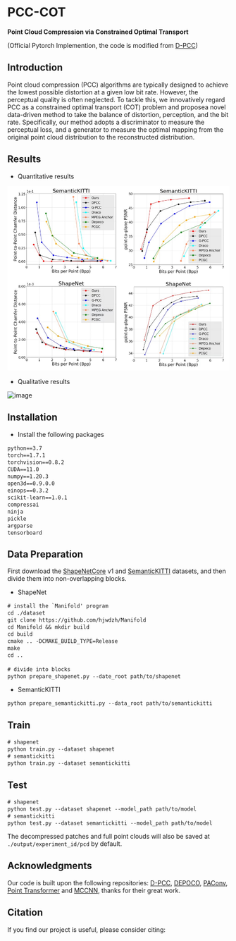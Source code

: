 # PCC-COT

**Point Cloud Compression via Constrained Optimal Transport**

(Official Pytorch Implemention, the code is modified from [D-PCC](https://github.com/yunhe20/D-PCC))

## Introduction
Point cloud compression (PCC) algorithms are typically designed to achieve the lowest possible distortion at a given low bit rate. However, the perceptual quality is often neglected. To tackle this, we innovatively regard PCC as a constrained optimal transport (COT) problem and proposea novel data-driven method to take the balance of distortion, perception, and the bit rate. Specifically, our method adopts a discriminator to measure the perceptual loss, and a generator to measure the optimal mapping from the original point cloud distribution to the reconstructed distribution.
## Results
* Quantitative results

![image](https://github.com/cognaclee/PCC-COT/blob/main/Docs/imgs/Quantitative_results.jpg)

* Qualitative results

![image](https://github.com/cognaclee/PCC-COT/blob/main/Docs/imgs/Qualitative_results.jpg)

## Installation

* Install the following packages

```
python==3.7
torch==1.7.1
torchvision==0.8.2
CUDA==11.0
numpy==1.20.3
open3d==0.9.0.0
einops==0.3.2
scikit-learn==1.0.1
compressai
ninja
pickle
argparse
tensorboard
```

## Data Preparation

First download the [ShapeNetCore](https://shapenet.org/download/shapenetcore) v1 and [SemanticKITTI](http://semantic-kitti.org/dataset.html#download) datasets, and then divide them into non-overlapping blocks.

* ShapeNet

```
# install the `Manifold' program
cd ./dataset
git clone https://github.com/hjwdzh/Manifold
cd Manifold && mkdir build
cd build 
cmake .. -DCMAKE_BUILD_TYPE=Release
make 
cd ..

# divide into blocks
python prepare_shapenet.py --date_root path/to/shapenet
```

* SemanticKITTI

```
python prepare_semantickitti.py --data_root path/to/semantickitti
```

## Train

```
# shapenet
python train.py --dataset shapenet
# semantickitti
python train.py --dataset semantickitti
```

## Test
```
# shapenet
python test.py --dataset shapenet --model_path path/to/model
# semantickitti
python test.py --dataset semantickitti --model_path path/to/model
```

The decompressed patches and full point clouds will also be saved at `./output/experiment_id/pcd` by default.

## Acknowledgments

Our code is built upon the following repositories: [D-PCC](https://github.com/yunhe20/D-PCC), [DEPOCO](https://github.com/PRBonn/deep-point-map-compression), [PAConv](https://github.com/CVMI-Lab/PAConv), [Point Transformer](https://github.com/qq456cvb/Point-Transformers) and [MCCNN](https://github.com/viscom-ulm/MCCNN), thanks for their great work.

## Citation

If you find our project is useful, please consider citing:

